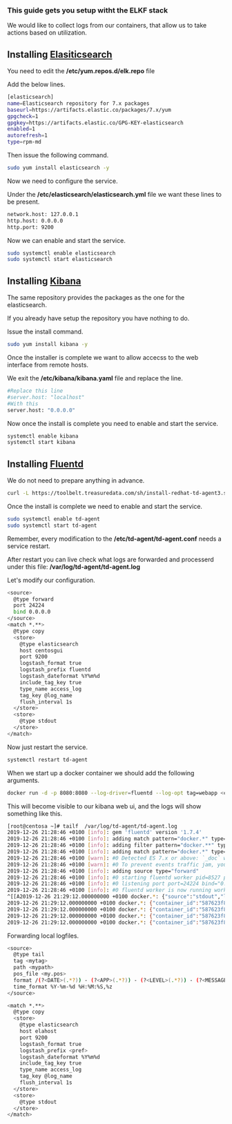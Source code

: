 ### This guide gets you setup witht the ELKF stack

We would like to collect logs from our containers, that allow us to take actions based on utilization.

## Installing [Elasiticsearch](https://www.elastic.co/guide/en/elasticsearch/reference/current/rpm.html)

You need to edit the **/etc/yum.repos.d/elk.repo** file

Add the below lines.

``` bash
[elasticsearch]
name=Elasticsearch repository for 7.x packages
baseurl=https://artifacts.elastic.co/packages/7.x/yum
gpgcheck=1
gpgkey=https://artifacts.elastic.co/GPG-KEY-elasticsearch
enabled=1
autorefresh=1
type=rpm-md
```

Then issue the following command.

``` bash
sudo yum install elasticsearch -y
```

Now we need to configure the service.

Under the **/etc/elasticsearch/elasticsearch.yml** file we want these lines to be present.

``` bash
network.host: 127.0.0.1
http.host: 0.0.0.0
http.port: 9200
```

Now we can enable and start the service.

``` bash
sudo systemctl enable elasticsearch
sudo systemctl start elasticsearch
```

## Installing [Kibana](https://www.elastic.co/guide/en/kibana/current/rpm.html)

The same repository provides the packages as the one for the elasticsearch.

If you already have setup the repository you have nothing to do.

Issue the install command.

``` bash
sudo yum install kibana -y 
```

Once the installer is complete we want to allow accecss to the web interface from remote hosts.

We exit the **/etc/kibana/kibana.yaml** file and replace the line.

``` bash
#Replace this line
#server.host: "localhost"
#With this
server.host: "0.0.0.0"
```

Now once the install is complete you need to enable and start the service.

``` bash
systemctl enable kibana
systemctl start kibana
```

## Installing [Fluentd](https://docs.fluentd.org/installation/install-by-rpm)

We do not need to  prepare anything in advance.

``` bash
curl -L https://toolbelt.treasuredata.com/sh/install-redhat-td-agent3.sh | sh
```

Once the install is complete we need to enable and start the service.

``` bash
sudo systemctl enable td-agent
sudo systemctl start td-agent
```

Remember, every modification to the **/etc/td-agent/td-agent.conf** needs a service restart.

After restart you can live check what logs are forwarded and processerd under this file: **/var/log/td-agent/td-agent.log**

Let's modify our configuration.

``` bash
<source>
  @type forward
  port 24224
  bind 0.0.0.0
</source>
<match *.**>
  @type copy
  <store>
    @type elasticsearch
    host centosgui
    port 9200
    logstash_format true
    logstash_prefix fluentd
    logstash_dateformat %Y%m%d
    include_tag_key true
    type_name access_log
    tag_key @log_name
    flush_interval 1s
  </store>
  <store>
    @type stdout
  </store>
</match>
```                                       

Now just restart the service.

``` bash
systemctl restart td-agent
```

When we start up a docker container we should add the following arguments.

``` bash
docker run -d -p 8080:8080 --log-driver=fluentd --log-opt tag=webapp <container>
```

This will become visible to our kibana web ui, and the logs will show something like this.

``` bash
[root@centosa ~]# tailf  /var/log/td-agent/td-agent.log
2019-12-26 21:28:46 +0100 [info]: gem 'fluentd' version '1.7.4'
2019-12-26 21:28:46 +0100 [info]: adding match pattern="docker.*" type="stdout"
2019-12-26 21:28:46 +0100 [info]: adding filter pattern="docker.**" type="parser"
2019-12-26 21:28:46 +0100 [info]: adding match pattern="docker.*" type="elasticsearch"
2019-12-26 21:28:46 +0100 [warn]: #0 Detected ES 7.x or above: `_doc` will be used as the document `_type`.
2019-12-26 21:28:46 +0100 [warn]: #0 To prevent events traffic jam, you should specify 2 or more 'flush_thread_count'.
2019-12-26 21:28:46 +0100 [info]: adding source type="forward"
2019-12-26 21:28:46 +0100 [info]: #0 starting fluentd worker pid=8527 ppid=8522 worker=0
2019-12-26 21:28:46 +0100 [info]: #0 listening port port=24224 bind="0.0.0.0"
2019-12-26 21:28:46 +0100 [info]: #0 fluentd worker is now running worker=0
^[[A2019-12-26 21:29:12.000000000 +0100 docker.*: {"source":"stdout","log":" * Serving Flask app \"App\" (lazy loading)","container_id":"587623f8beb6636251457fb846dc13e940edb96cf34d905bc34998383ecd30ce","container_name":"/compassionate_dewdney"}
2019-12-26 21:29:12.000000000 +0100 docker.*: {"container_id":"587623f8beb6636251457fb846dc13e940edb96cf34d905bc34998383ecd30ce","container_name":"/compassionate_dewdney","source":"stdout","log":" * Environment: production"}
2019-12-26 21:29:12.000000000 +0100 docker.*: {"container_id":"587623f8beb6636251457fb846dc13e940edb96cf34d905bc34998383ecd30ce","container_name":"/compassionate_dewdney","source":"stdout","log":"   WARNING: This is a development server. Do not use it in a production deployment."}
2019-12-26 21:29:12.000000000 +0100 docker.*: {"container_id":"587623f8beb6636251457fb846dc13e940edb96cf34d905bc34998383ecd30ce","container_name":"/compassionate_dewdney","source":"stdout","log":"   Use a production WSGI server instead."}
2019-12-26 21:29:12.000000000 +0100 docker.*: {"container_id":"587623f8beb6636251457fb846dc13e940edb96cf34d905bc34998383ecd30ce","container_name":"/compassionate_dewdney","source":"stdout","log":" * Debug mode: on"}
```

Forwarding local logfiles.

``` bash
<source>
  @type tail
  tag <mytag>
  path <mypath>
  pos_file <my.pos>
  format /(?<DATE>(.*?)) - (?<APP>(.*?)) - (?<LEVEL>(.*?)) - (?<MESSAGE>.*)/
  time_format %Y-%m-%d %H:%M:%S,%z
</source>

<match *.**>
  @type copy
  <store>
    @type elasticsearch
    host elahost
    port 9200
    logstash_format true
    logstash_prefix <pref>
    logstash_dateformat %Y%m%d
    include_tag_key true
    type_name access_log
    tag_key @log_name
    flush_interval 1s
  </store>
  <store>
    @type stdout
  </store>
</match>
```